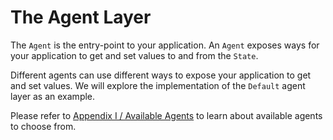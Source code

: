 # The Agent Layer

The `Agent` is the entry-point to your application. An `Agent` exposes ways for your application to get and set values to and from the `State`.

Different agents can use different ways to expose your application to get and set values. We will explore the implementation of 
the `Default` agent layer as an example.

Please refer to [Appendix I / Available Agents] to learn about available agents to choose from.

[Appendix I / Available Agents]: appendix-i-agents.md
